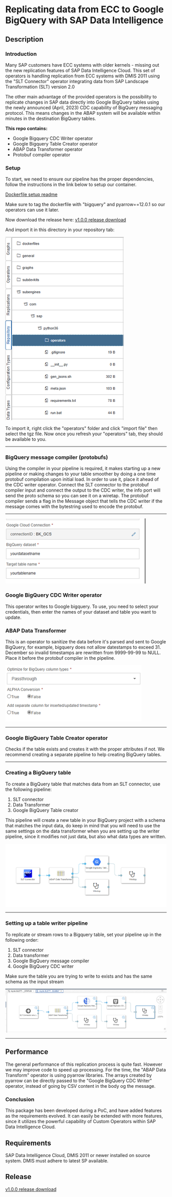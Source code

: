 # Replicating data from ECC to Google BigQuery with SAP Data Intelligence

## Description

### Introduction

Many SAP customers have ECC systems with older kernels - missing out the new replication features of SAP Data Intelligence Cloud. This set of operators is handling replication from ECC systems with DMIS 2011 using the "SLT Connector" operator integrating data from SAP Landscape Transformation (SLT) version 2.0

The other main advantage of the provided operators is the possibility to replicate changes in SAP data directly into Google BigQuery tables using the newly announced (April, 2023) CDC capability of BigQuery messaging protocol. This means changes in the ABAP system will be available within minutes in the destination BigQuery tables.


**This repo contains:**
<ul>
    <li>Google Bigquery CDC Writer operator</li>
    <li>Google Bigquery Table Creator operator</li>
    <li>ABAP Data Transformer operator</li>
    <li>Protobuf compiler operator</li>
</ul>



### Setup


To start, we need to ensure our pipeline has the proper dependencies, follow the instructions in the link below to setup our container.

[Dockerfile setup readme](https://github.com/Fylkirist/data-intelligence-slt-to-biqquery-cdc/tree/main/dockerfiles)

Make sure to tag the dockerfile with "bigquery" and pyarrow==12.0.1 so our operators can use it later.

Now download the release here:
[v1.0.0 release download](https://github.com/Fylkirist/data-intelligence-slt-to-biqquery-cdc/releases/tag/v1.0.0)

And import it in this directory in your repository tab:

![](raw/repofolder.PNG)

To import it, right click the "operators" folder and click "import file" then select the tgz file.
Now once you refresh your "operators" tab, they should be available to you.



---

### BigQuery message compiler (protobufs)

Using the compiler in your pipeline is required, it makes starting up a new pipeline or making changes to your table smoother by doing a one time protobuf compilation upon initial load. In order to use it, place it ahead of the CDC writer operator. Connect the SLT connector to the protobuf compiler input and connect the output to the CDC writer, the info port will send the proto schema so you can see it on a wiretap. The protobuf compiler sends a flag in the Message object that tells the CDC writer if the message comes with the bytestring used to encode the protobuf.

---
![](raw/CDCconfig.PNG)

### Google BigQuery CDC Writer operator

This operator writes to Google bigquery.
To use, you need to select your credentials, then enter the names of your dataset and table you want to update.

### ABAP Data Transformer

This is an operator to sanitize the data before it's parsed and sent to Google BigQuery, for example, bigquery does not allow datestamps to exceed 31. December so invalid timestamps are rewritten from 9999-99-99 to NULL. Place it before the protobuf compiler in the pipeline.

![](raw/DataTransformerConfig.PNG)

---

### Google BigQuery Table Creator operator

Checks if the table exists and creates it with the proper attributes if not. We recommend creating a separate pipeline to help creating BigQuery tables.

---

### Creating a BigQuery table

To create a BigQuery table that matches data from an SLT connector, use the following pipeline:
1. SLT connector
2. Data Transformer
3. Google BigQuery Table creator

This pipeline will create a new table in your BigQuery project with a schema that matches the input data, do keep in mind that you will need to use the same settings on the data transformer when you are setting up the writer pipeline, since it modifies not just data, but also what data types are written.

![](raw/TableCreationPipeline.PNG)


---

### Setting up a table writer pipeline

To replicate or stream rows to a Bigquery table, set your pipeline up in the following order:
1. SLT connector
2. Data transformer
3. Google BigQuery message compiler
4. Google BigQuery CDC writer

Make sure the table you are trying to write to exists and has the same schema as the input stream

![](raw/pipeline.png)

---

## Performance

The general performance of this replication process is quite fast. However we may improve code to speed up processing.  For the time, the "ABAP Data Transform" operator is using pyarrow libraries. The arrays created by pyarrow can be directly passed to the "Google BigQuery CDC Writer" operator, instead of going by CSV content in the body og the message.


### Conclusion

This package has been developed during a PoC, and have added features as the requirements evolved.  It can easily be extended with more features, since it utilizes the powerful capability of Custom Operators within SAP Data Intelligence Cloud.

## Requirements
SAP Data Intelligence Cloud, DMIS 2011 or newer installed on source system. DMIS must adhere to latest SP available.

## Release

[v1.0.0 release download](https://github.com/Fylkirist/data-intelligence-slt-to-biqquery-cdc/releases/tag/v1.0.0)
